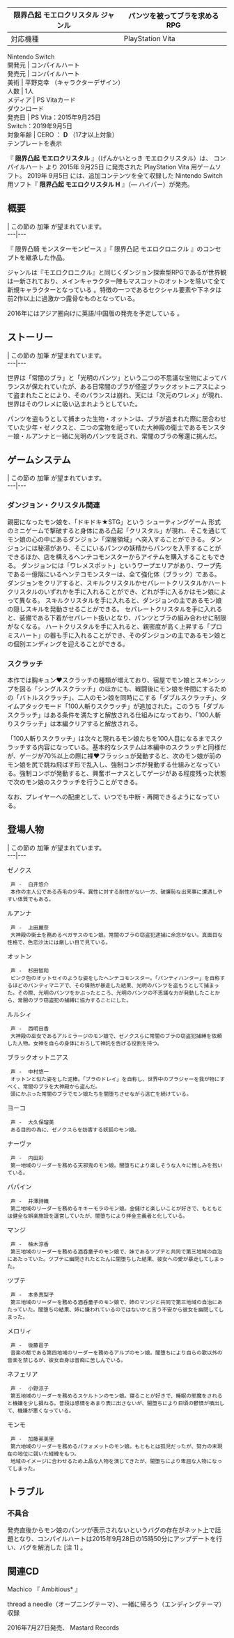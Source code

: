 限界凸起 モエロクリスタル  ジャンル  |  パンツを被ってブラを求めるRPG   
---|---  
対応機種  |  PlayStation Vita    
Nintendo Switch  
開発元  |  コンパイルハート   
発売元  |  コンパイルハート   
美術  |  平野克幸  （キャラクターデザイン）   
人数  |  1人   
メディア  |  PS Vitaカード   
ダウンロード  
発売日  |  PS Vita：2015年9月25日   
Switch：2019年9月5日  
対象年齢  |  CERO  ：  **D** （17才以上対象）   
テンプレートを表示  
  
『 **限界凸起 モエロクリスタル** 』（げんかいとっき モエロクリスタル）は、  コンパイルハート  より  2015年  9月25日  に発売された
PlayStation Vita  用ゲームソフト。  2019年  9月5日  には、追加コンテンツを全て収録した  Nintendo Switch
用ソフト『 **限界凸起 モエロクリスタル H** 』（― ハイパー）が発売。

##  概要  

|  この節の  加筆  が望まれています。  
---|---  
  
『  限界凸騎 モンスターモンピース  』『  限界凸記 モエロクロニクル  』のコンセプトを継承した作品。

ジャンルは『モエロクロニクル』と同じくダンジョン探索型RPGであるが世界観は一新されており、メインキャラクター陣もマスコットのオットンを除いて全て新規キャラクターとなっている
  。特徴の一つであるセクシャル要素や下ネタは前2作以上に過激かつ露骨なものとなっている。

2016年にはアジア圏向けに英語/中国版の発売を予定している    。

##  ストーリー  

|  この節の  加筆  が望まれています。  
---|---  
  
世界は「常闇のブラ」と「光明のパンツ」という二つの不思議な宝物によってバランスが保たれていたが、ある日常闇のブラが怪盗ブラックオットニアスによって盗まれたことにより、そのバランスは崩れ、天には「次元のワレメ」が現れ、世界はそのワレメに吸い込まれようとしていた。

パンツを盗もうとして捕まった生物・オットンは、ブラが盗まれた際に居合わせていた少年・ゼノクスと、二つの宝物を祀っていた大神殿の衛士であるモンスター娘・ルアンナと一緒に光明のパンツを託され、常闇のブラの奪還に挑んだ。

##  ゲームシステム  

|  この節の  加筆  が望まれています。  
---|---  
  
###  ダンジョン・クリスタル関連  

親密になったモン娘を、「ドキドキ★STG」という  シューティングゲーム
形式のミニゲームで撃破すると身体にある凸起「クリスタル」が現れ、そこを通じてモン娘の心の中にあるダンジョン「深層領域」へ突入することができる。
ダンジョンには秘湯があり、そこにいるパンツの妖精からパンツを入手することができるほか、店を構えるヘンテコモンスターからアイテムを購入することもできる。
ダンジョンには「ワレメスポット」というワープエリアがあり、ワープ先である一億階にいるヘンテコモンスターは、全て強化体（ブラック）である。
ダンジョンをクリアすると、スキルクリスタルかセパレートクリスタルかハートクリスタルのいずれかを手に入れることができ、どれが手に入るかはモン娘によって異なる。
スキルクリスタルを手に入れると、ダンジョンの主であるモン娘の隠しスキルを発動させることができる。
セパレートクリスタルを手に入れると、装備である下着がセパレート扱いとなり、パンツとブラの組み合わせに制限がなくなる。
ハートクリスタルを手に入れると、親密度が高く上昇する「プロミスハート」の器も手に入れることができ、そのダンジョンの主であるモン娘との個別エンディングを迎えることができる。

###  スクラッチ  

本作では胸キュン♥スクラッチの種類が増えており、宿屋でモン娘とスキンシップを図る「シングルスクラッチ」のほかにも、戦闘後にモン娘を仲間にするための「バトルスクラッチ」、二人のモン娘を同時にこする「ダブルスクラッチ」、タイムアタックモード「100人斬りスクラッチ」が追加された。このうち「ダブルスクラッチ」はある条件を満たすと解放される仕組みになっており、「100人斬りスクラッチ」は本編クリアすると解放される。

「100人斬りスクラッチ」は次々と現れるモン娘たちを100人目になるまでスクラッチする内容になっている。基本的なシステムは本編中のスクラッチと同様だが、ゲージが70%以上の際に裸♥フラッシュが発動すると、次のモン娘が前のモン娘を尻で跳ね飛ばす形で乱入し、強制コンボが発動する仕組みとなっている。強制コンボが発動すると、興奮ボーナスとしてゲージがある程度残った状態で次のモン娘のスクラッチを行うことができる。

なお、プレイヤーへの配慮として、いつでも中断・再開できるようになっている。

##  登場人物  

|  この節の  加筆  が望まれています。  
---|---  
  
ゼノクス

     声 -  白井悠介 
     本作の主人公である赤毛の少年。異性に対する耐性がない一方、破廉恥な出来事に遭遇しやすい体質でもある。 
ルアンナ

     声 -  上田麗奈 
     大神殿の衛士を務めるペガサスのモン娘。常闇のブラの窃盗犯逮捕に余念がない。真面目な性格で、色恋沙汰には厳しい目で見ている。 
オットン

     声 -  杉田智和 
     ピンク色のオットセイのような姿をしたヘンテコモンスター。「パンティハンター」を自称するほどのパンティマニアで、その情熱が暴走した結果、光明のパンツを盗もうとして捕まった。その際、光明のパンツをかぶったところ、光明のパンツの不思議な力が発動したことから、常闇のブラ窃盗犯の捕縛に協力することにした。 
ルルシィ

     声 -  西明日香 
     大神殿の巫女であるアルミラージのモン娘で、ゼノクスらに常闇のブラの窃盗犯捕縛を依頼した人物。女神を自らの身体におろして神託を告げる役割を持つ。 
ブラックオットニアス

     声 -  中村悠一 
     オットンと似た姿をした泥棒。「ブラのドレイ」を自称し、世界中のブラジャーを我が物にすべく、常闇のブラを大神殿から盗んだ。 
     頭にかぶった常闇のブラでモン娘たちを闇堕ちさせながら逃亡を続けている。 
ヨーコ

     声 -  大久保瑠美 
     ある目的の為に、ゼノクスらを妨害する妖狐のモン娘。 
ナーヴァ

     声 -  内田彩 
     第一地域のリーダーを務める天邪鬼のモン娘。闇堕ちにより楽しそうな人々に憎しみを抱いている。 
パパイン

     声 -  井澤詩織 
     第二地域のリーダーを務めるキキーモラのモン娘。金儲けと楽しいことが好きで、もともとは健全な娯楽施設を運営していたが、闇堕ちにより拝金主義者と化している。 
マンジ

     声 -  柚木涼香 
     第三地域のリーダーを務める酒呑童子のモン娘で、妹であるツブテと共同で第三地域の自治にあたっていた。ツブテに幽閉されたとたんに闇堕ちした結果、彼女への愛が暴走してしまった。 
ツブテ

     声 -  本多真梨子 
     第三地域のリーダーを務める酒呑童子のモン娘で、姉のマンジと共同で第三地域の自治にあたっていた。闇堕ちの結果、姉に嫌われているのではないかと言う不安から彼女を幽閉してしまった。 
メロリィ

     声 -  後藤邑子 
     音楽の都である第四地域のリーダーを務めるアルプのモン娘。闇堕ちにより自らの歌以外の音楽を禁じるが、彼女自身は音痴に苦しんでいる。 
ネフェリア

     声 -  小野涼子 
     第五地域のリーダーを務めるスケルトンのモン娘。寝ることが好きで、睡眠の邪魔をされると機嫌を少し損ねる。普段は感情をあまり表に出さないが、闇堕ちにより日頃の鬱憤が噴出して、機嫌が悪くなっている。 
モンモ

     声 -  加藤英美里 
     第六地域のリーダーを務めるバフォメットのモン娘。もともとは孤児だったが、努力の末現在の地位に就いた経緯をもつ。 
     地域のイメージに合わせるため上品な人物を演じてきたが、闇堕ちにより卑屈な人物になってしまった。 

##  トラブル  

###  不具合  

発売直後からモン娘のパンツが表示されないというバグの存在がネット上で話題となり、コンパイルハートは2015年9月28日の15時50分にアップデートを行い、バグを解消した
[注 1]    。

##  関連CD  

Machico  『  Ambitious*  』

thread a needle（オープニングテーマ）、一緒に帰ろう（エンディングテーマ）収録

2016年7月27日発売、  Mastard Records

